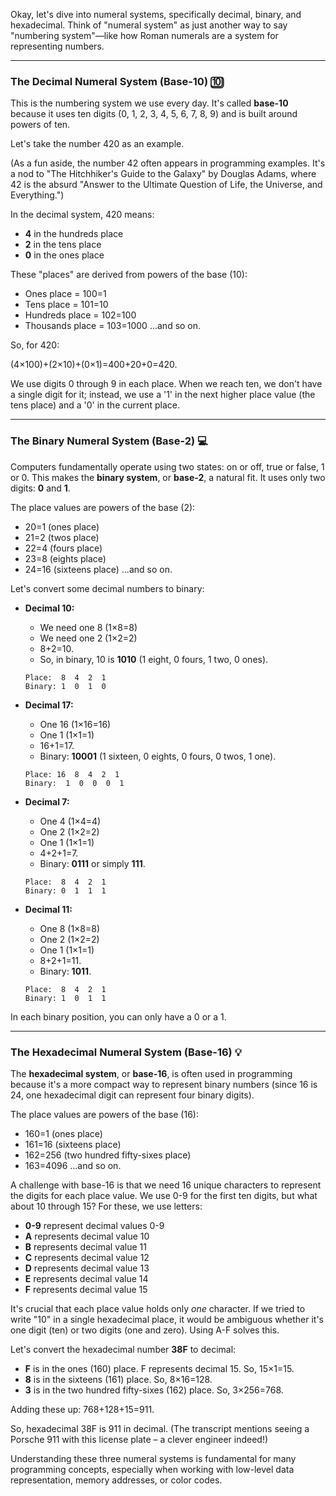 Okay, let's dive into numeral systems, specifically decimal, binary, and hexadecimal. Think of "numeral system" as just another way to say "numbering system"—like how Roman numerals are a system for representing numbers.

---

### The Decimal Numeral System (Base-10) 🔟

This is the numbering system we use every day. It's called **base-10** because it uses ten digits (0, 1, 2, 3, 4, 5, 6, 7, 8, 9) and is built around powers of ten.

Let's take the number 420 as an example.

(As a fun aside, the number 42 often appears in programming examples. It's a nod to "The Hitchhiker's Guide to the Galaxy" by Douglas Adams, where 42 is the absurd "Answer to the Ultimate Question of Life, the Universe, and Everything.")

In the decimal system, 420 means:

- **4** in the hundreds place
- **2** in the tens place
- **0** in the ones place

These "places" are derived from powers of the base (10):

- Ones place = 100=1
- Tens place = 101=10
- Hundreds place = 102=100
- Thousands place = 103=1000 ...and so on.

So, for 420:

(4×100)+(2×10)+(0×1)=400+20+0=420.

We use digits 0 through 9 in each place. When we reach ten, we don't have a single digit for it; instead, we use a '1' in the next higher place value (the tens place) and a '0' in the current place.

---

### The Binary Numeral System (Base-2) 💻

Computers fundamentally operate using two states: on or off, true or false, 1 or 0. This makes the **binary system**, or **base-2**, a natural fit. It uses only two digits: **0** and **1**.

The place values are powers of the base (2):

- 20=1 (ones place)
- 21=2 (twos place)
- 22=4 (fours place)
- 23=8 (eights place)
- 24=16 (sixteens place) ...and so on.

Let's convert some decimal numbers to binary:

- **Decimal 10:**
    
    - We need one 8 (1×8=8)
    - We need one 2 (1×2=2)
    - 8+2=10.
    - So, in binary, 10 is **1010** (1 eight, 0 fours, 1 two, 0 ones).
    
    ```
    Place:  8  4  2  1
    Binary: 1  0  1  0
    ```
    
- **Decimal 17:**
    
    - One 16 (1×16=16)
    - One 1 (1×1=1)
    - 16+1=17.
    - Binary: **10001** (1 sixteen, 0 eights, 0 fours, 0 twos, 1 one).
    
    ```
    Place: 16  8  4  2  1
    Binary:  1  0  0  0  1
    ```
    
- **Decimal 7:**
    
    - One 4 (1×4=4)
    - One 2 (1×2=2)
    - One 1 (1×1=1)
    - 4+2+1=7.
    - Binary: **0111** or simply **111**.
    
    ```
    Place:  8  4  2  1
    Binary: 0  1  1  1
    ```
    
- **Decimal 11:**
    
    - One 8 (1×8=8)
    - One 2 (1×2=2)
    - One 1 (1×1=1)
    - 8+2+1=11.
    - Binary: **1011**.
    
    ```
    Place:  8  4  2  1
    Binary: 1  0  1  1
    ```
    

In each binary position, you can only have a 0 or a 1.

---

### The Hexadecimal Numeral System (Base-16) 💡

The **hexadecimal system**, or **base-16**, is often used in programming because it's a more compact way to represent binary numbers (since 16 is 24, one hexadecimal digit can represent four binary digits).

The place values are powers of the base (16):

- 160=1 (ones place)
- 161=16 (sixteens place)
- 162=256 (two hundred fifty-sixes place)
- 163=4096 ...and so on.

A challenge with base-16 is that we need 16 unique characters to represent the digits for each place value. We use 0-9 for the first ten digits, but what about 10 through 15? For these, we use letters:

- **0-9** represent decimal values 0-9
- **A** represents decimal value 10
- **B** represents decimal value 11
- **C** represents decimal value 12
- **D** represents decimal value 13
- **E** represents decimal value 14
- **F** represents decimal value 15

It's crucial that each place value holds only _one_ character. If we tried to write "10" in a single hexadecimal place, it would be ambiguous whether it's one digit (ten) or two digits (one and zero). Using A-F solves this.

Let's convert the hexadecimal number **38F** to decimal:

- **F** is in the ones (160) place. F represents decimal 15. So, 15×1=15.
- **8** is in the sixteens (161) place. So, 8×16=128.
- **3** is in the two hundred fifty-sixes (162) place. So, 3×256=768.

Adding these up: 768+128+15=911.

So, hexadecimal 38F is 911 in decimal. (The transcript mentions seeing a Porsche 911 with this license plate – a clever engineer indeed!)

Understanding these three numeral systems is fundamental for many programming concepts, especially when working with low-level data representation, memory addresses, or color codes.